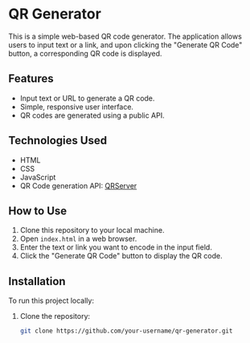# QR Generator

This is a simple web-based QR code generator. The application allows users to input text or a link, and upon clicking the "Generate QR Code" button, a corresponding QR code is displayed.

## Features

- Input text or URL to generate a QR code.
- Simple, responsive user interface.
- QR codes are generated using a public API.

## Technologies Used

- HTML
- CSS
- JavaScript
- QR Code generation API: [QRServer](https://api.qrserver.com/v1/create-qr-code/)

## How to Use

1. Clone this repository to your local machine.
2. Open `index.html` in a web browser.
3. Enter the text or link you want to encode in the input field.
4. Click the "Generate QR Code" button to display the QR code.

## Installation

To run this project locally:

1. Clone the repository:
   ```bash
   git clone https://github.com/your-username/qr-generator.git
